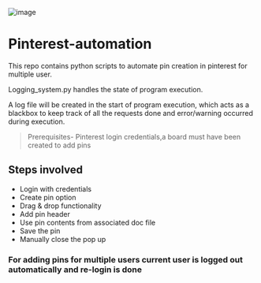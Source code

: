 ![image](https://mspoweruser.com/wp-content/uploads/2022/03/pini2.png)
# Pinterest-automation

This repo contains python scripts to automate pin creation in pinterest for multiple user.

Logging_system.py handles the state of program execution. 

A log file will be created in the start of program execution, which acts as a blackbox to keep track of all the requests done and error/warning occurred during execution. 


> Prerequisites- Pinterest login credentials,a board must have been created to add pins

## Steps involved
  - Login with credentials
  - Create pin option
  - Drag & drop functionality
  - Add pin header
  - Use pin contents from associated doc file
  - Save the pin
  - Manually close the pop up 
  
### For adding pins for multiple users current user is logged out automatically and re-login is done 
